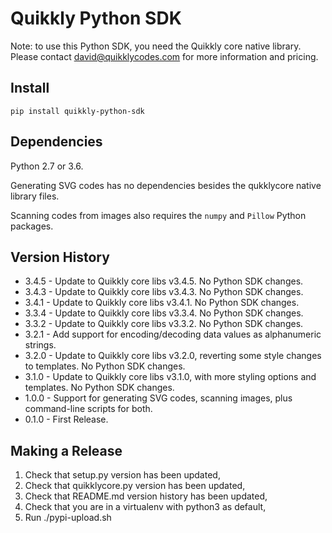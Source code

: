 # Quikkly Python SDK #

Note: to use this Python SDK, you need the Quikkly core native library.
Please contact david@quikklycodes.com for more information and pricing.

## Install ##

`pip install quikkly-python-sdk`

## Dependencies ##

Python 2.7 or 3.6.

Generating SVG codes has no dependencies besides the qukklycore native library files.

Scanning codes from images also requires the `numpy` and `Pillow` Python packages.

## Version History ##

* 3.4.5 - Update to Quikkly core libs v3.4.5. No Python SDK changes.
* 3.4.3 - Update to Quikkly core libs v3.4.3. No Python SDK changes.
* 3.4.1 - Update to Quikkly core libs v3.4.1. No Python SDK changes.
* 3.3.4 - Update to Quikkly core libs v3.3.4. No Python SDK changes.
* 3.3.2 - Update to Quikkly core libs v3.3.2. No Python SDK changes.
* 3.2.1 - Add support for encoding/decoding data values as alphanumeric strings.
* 3.2.0 - Update to Quikkly core libs v3.2.0, reverting some style changes to templates. No Python SDK changes.
* 3.1.0 - Update to Quikkly core libs v3.1.0, with more styling options and templates. No Python SDK changes.
* 1.0.0 - Support for generating SVG codes, scanning images, plus command-line scripts for both.
* 0.1.0 - First Release.

## Making a Release ##

1. Check that setup.py version has been updated,
2. Check that quikklycore.py version has been updated,
3. Check that README.md version history has been updated,
4. Check that you are in a virtualenv with python3 as default,
5. Run ./pypi-upload.sh
